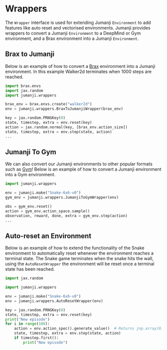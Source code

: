 # Wrappers

The `Wrapper` interface is used for extending Jumanji `Environment` to add features like auto reset and vectorised environments.
Jumanji provides wrappers to convert a Jumanji `Environment` to a DeepMind or Gym environment, and a Brax environment into a Jumanji `Environment`.

## Brax to Jumanji
Below is an example of how to convert a [Brax](https://github.com/google/brax) environment into a Jumanji environment. In this example Walker2d
terminates when 1000 steps are reached.

```python
import brax.envs
import jax.random
import jumanji.wrappers

brax_env = brax.envs.create("walker2d")
env = jumanji.wrappers.BraxToJumanjiWrapper(brax_env)

key = jax.random.PRNGKey(0)
state, timestep, extra = env.reset(key)
action = jax.random.normal(key, [brax_env.action_size])
state, timestep, extra = env.step(state, action)
...
```

## Jumanji To Gym
We can also convert our Jumanji environments to other popular formats such as [Gym](https://github.com/openai/gym)!
Below is an example of how to convert a Jumanji environment into a Gym environment.

```python
import jumanji.wrappers

env = jumanji.make("Snake-6x6-v0")
gym_env = jumanji.wrappers.JumanjiToGymWrapper(env)

obs = gym_env.reset()
action = gym_env.action_space.sample()
observation, reward, done, extra = gym_env.step(action)
...
```

## Auto-reset an Environment
Below is an example of how to extend the functionality of the Snake environment to automatically reset whenever the environment reaches a terminal state.
The Snake game terminates when the snake hits the wall, using the `AutoResetWrapper` the environment will be reset once a terminal state has been reached.

```python
import jax.random

import jumanji.wrappers

env = jumanji.make("Snake-6x6-v0")
env = jumanji.wrappers.AutoResetWrapper(env)

key = jax.random.PRNGKey(0)
state, timestep, extra = env.reset(key)
print("New episode")
for i in range(100):
    action = env.action_spec().generate_value()  # Returns jnp.array(0) when using Snake.
    state, timestep, extra = env.step(state, action)
    if timestep.first():
        print("New episode")
```
